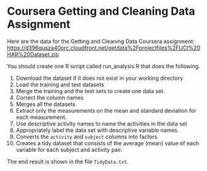 # Coursera Getting and Cleaning Data Assignment


Here are the data for the Getting and Cleaning Data Coursera assignment:
https://d396qusza40orc.cloudfront.net/getdata%2Fprojectfiles%2FUCI%20HAR%20Dataset.zip

You should create one R script called run_analysis.R that does the following.

1. Download the dataset if it does not exist in your working directory
2. Load the training and test datasets
3. Merge the training and the test sets to create one data set.
4. Correct the column names
5. Merges all the datasets
6. Extract only the measurements on the mean and standard deviation for each measurement.
7. Use descriptive activity names to name the activities in the data set
7. Appropriately label the data set with descriptive variable names.
6. Converts the `activity` and `subject` columns into factors
7. Creates a tidy dataset that consists of the average (mean) value of each
   variable for each subject and activity pair.
   
 
   

The end result is shown in the file `TidyData.txt`.
